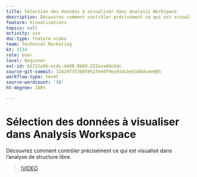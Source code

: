 ```yaml
---
title: Sélection des données à visualiser dans Analysis Workspace
description: Découvrez comment contrôler précisément ce qui est visualisé dans l’analyse de structure libre.
feature: Visualizations
topics: null
activity: use
doc-type: feature video
team: Technical Marketing
kt: 2134
role: User
level: Beginner
exl-id: b5721a9b-ecdc-4498-8bb9-222ace0dc6dc
source-git-commit: 32424f3f2b05952fe4df9ea91dcbe51684cee905
workflow-type: tm+mt
source-wordcount: '38'
ht-degree: 100%

---
```


# Sélection des données à visualiser dans Analysis Workspace

Découvrez comment contrôler précisément ce qui est visualisé dans l’analyse de structure libre.

>[!VIDEO](https://video.tv.adobe.com/v/23993/?quality=12)
